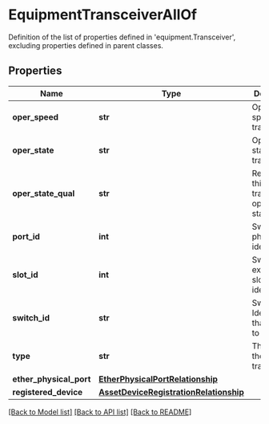 # EquipmentTransceiverAllOf

Definition of the list of properties defined in 'equipment.Transceiver', excluding properties defined in parent classes.
## Properties
Name | Type | Description | Notes
------------ | ------------- | ------------- | -------------
**oper_speed** | **str** | Operational speed of the transceiver. | [optional] [readonly] 
**oper_state** | **str** | Operational state of the transceiver. | [optional] [readonly] 
**oper_state_qual** | **str** | Reason for this transceiver&#39;s operational state. | [optional] [readonly] 
**port_id** | **int** | Switch physical port identifier. | [optional] [readonly] 
**slot_id** | **int** | Switch expansion slot module identifier. | [optional] [readonly] 
**switch_id** | **str** | Switch Identifier that is local to a cluster. | [optional] [readonly] 
**type** | **str** | The type of the transceiver. | [optional] [readonly] 
**ether_physical_port** | [**EtherPhysicalPortRelationship**](EtherPhysicalPortRelationship.md) |  | [optional] 
**registered_device** | [**AssetDeviceRegistrationRelationship**](AssetDeviceRegistrationRelationship.md) |  | [optional] 

[[Back to Model list]](../README.md#documentation-for-models) [[Back to API list]](../README.md#documentation-for-api-endpoints) [[Back to README]](../README.md)


